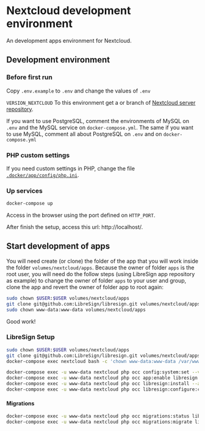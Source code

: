 # Nextcloud development environment

An development apps environment for Nextcloud.

## Development environment

### Before first run

Copy `.env.example` to `.env` and change the values of `.env`

`VERSION_NEXTCLOUD` To this environment get a or branch of [Nextcloud server repository](https://github.com/nextcloud/server).

If you want to use PostgreSQL, comment the environments of MySQL on `.env` and the MySQL service on `docker-compose.yml`. The same if you want to use MySQL, comment all about PostgreSQL on `.env` and on `docker-compose.yml`

### PHP custom settings

If you need custom settings in PHP, change the file [`.docker/app/config/php.ini`](/.docker/app/config/php.ini).

### Up services
```bash
docker-compose up
```
Access in the browser using the port defined on `HTTP_PORT`.

After finish the setup, access this url: http://localhost/.

## Start development of apps

You will need create (or clone) the folder of the app that you will work inside the folder `volumes/nextcloud/apps`. Because the owner of folder `apps` is the root user, you will need do the follow steps (using LibreSign app repository as example) to change the owner of folder `apps` to your user and group, clone the app and revert the owner of folder app to root again:

```sh
sudo chown $USER:$USER volumes/nextcloud/apps
git clone git@github.com:LibreSign/libresign.git volumes/nextcloud/apps/libresign
sudo chown www-data:www-data volumes/nextcloud/apps
```

Good work!

### LibreSign Setup

```sh
sudo chown $USER:$USER volumes/nextcloud/apps
git clone git@github.com:LibreSign/libresign.git volumes/nextcloud/apps/libresign
docker-compose exec nextcloud bash -c 'chown www-data:www-data /var/www/html/apps'

docker-compose exec -u www-data nextcloud php occ config:system:set --value=true debug
docker-compose exec -u www-data nextcloud php occ app:enable libresign
docker-compose exec -u www-data nextcloud php occ libresign:install --all
docker-compose exec -u www-data nextcloud php occ libresign:configure:cfssl --cn=LibreCode --ou=LibreCode --o=LibreCode --c=BR
```

#### Migrations

```sh
docker-compose exec -u www-data nextcloud php occ migrations:status libresign
docker-compose exec -u www-data nextcloud php occ migrations:migrate libresign
```